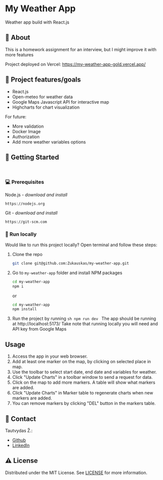 # My Weather App

Weather app build with React.js

## 🌟 About

This is a homework assignment for an interview, but I might improve it with more features

Project deployed on Vercel: https://my-weather-app-gold.vercel.app/

## 🎯 Project features/goals

-   React.js
-   Open-meteo for weather data
-   Google Maps Javascript API for interactive map
-   Highcharts for chart visualization

For future:

-   More validation
-   Docker Image
-   Authorization
-   Add more weather variables options

## 🧰 Getting Started

<br>

### 💻 Prerequisites

Node.js - _download and install_

```
https://nodejs.org
```

Git - _download and install_

```
https://git-scm.com
```

### 🏃 Run locally

Would like to run this project locally? Open terminal and follow these steps:

1. Clone the repo
    ```sh
    git clone git@github.com:Zukauskas/my-weather-app.git
    ```
2. Go to `my-weather-app` folder and install NPM packages
    ```sh
    cd my-weather-app
    npm i
    ```
    or
    ```sh
    cd my-weather-app
    npm install
    ```
3. Run the project by running
   `sh
 npm run dev
 `
   The app should be running at http://localhost:5173/
   Take note that running locally you will need and API key from Google Maps

## Usage

1. Access the app in your web browser.
2. Add at least one marker on the map, by clicking on selected place in map.
3. Use the toolbar to select start date, end date and variables for weather.
4. Click "Update Charts" in a toolbar window to send a request for data.
5. Click on the map to add more markers. A table will show what markers are added.
6. Click "Update Charts" in Marker table to regenerate charts when new markers are added.
7. You can remove markers by clicking "DEL" button in the markers table.

## 📝 Contact

Tautvydas Ž.:

-   [Github](https://github.com/Zukauskas)
-   [LinkedIn](https://www.linkedin.com/in/tautzuk/)

## ⚠️ License

Distributed under the MIT License. See [LICENSE](./LICENSE) for more information.
